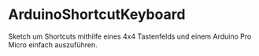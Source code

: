 # ArduinoShortcutKeyboard
Sketch um Shortcuts mithilfe eines 4x4 Tastenfelds und einem Arduino Pro Micro einfach auszuführen.
